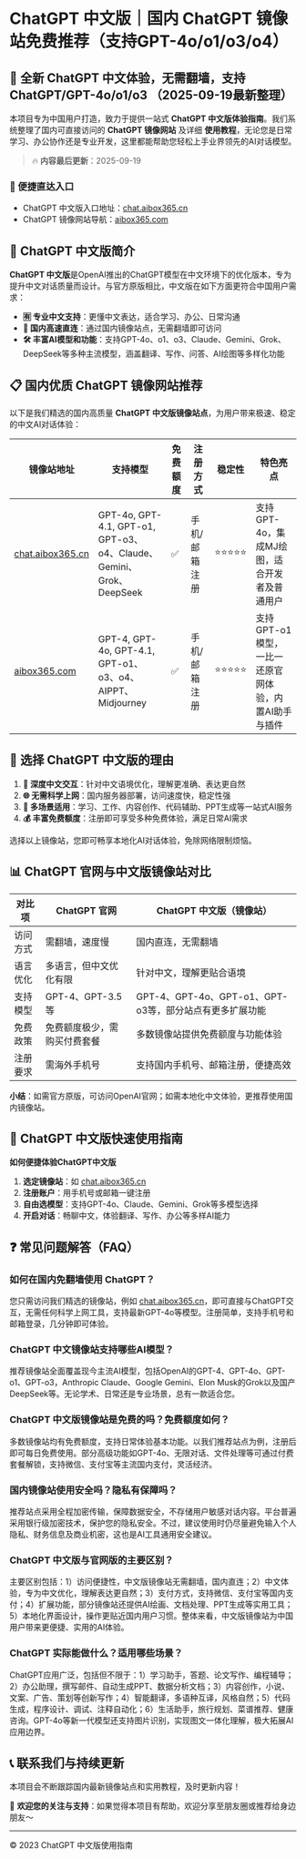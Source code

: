 # ChatGPT 中文版｜国内 ChatGPT 镜像站免费推荐（支持GPT-4o/o1/o3/o4）

## 📢 全新 ChatGPT 中文体验，无需翻墙，支持 ChatGPT/GPT-4o/o1/o3  （2025-09-19最新整理）

本项目专为中国用户打造，致力于提供一站式 **ChatGPT 中文版体验指南**。我们系统整理了国内可直接访问的 **ChatGPT 镜像网站** 及详细 **使用教程**，无论您是日常学习、办公协作还是专业开发，这里都能帮助您轻松上手业界领先的AI对话模型。

> 🔥 **内容最后更新**：2025-09-19

### 🚀 便捷直达入口

- ChatGPT 中文版入口地址：[chat.aibox365.cn](https://chat.aibox365.cn)
- ChatGPT 镜像网站导航：[aibox365.com](https://aibox365.com)

## 🤔 ChatGPT 中文版简介

**ChatGPT 中文版**是OpenAI推出的ChatGPT模型在中文环境下的优化版本，专为提升中文对话质量而设计。与官方原版相比，中文版在如下方面更符合中国用户需求：

- **🈶 专业中文支持**：更懂中文表达，适合学习、办公、日常沟通
- **🚀 国内高速直连**：通过国内镜像站点，无需翻墙即可访问
- **🛠️ 丰富AI模型和功能**：支持GPT-4o、o1、o3、Claude、Gemini、Grok、DeepSeek等多种主流模型，涵盖翻译、写作、问答、AI绘图等多样化功能

## 📋 国内优质 ChatGPT 镜像网站推荐

以下是我们精选的国内高质量 **ChatGPT 中文版镜像站点**，为用户带来极速、稳定的中文AI对话体验：

| 镜像站地址 | 支持模型 | 免费额度 | 注册方式 | 稳定性 | 特色亮点 |
|------------|----------|----------|----------|--------|----------|
| [chat.aibox365.cn](https://chat.aibox365.cn) | GPT-4o, GPT-4.1, GPT-o1, GPT-o3、o4、Claude、Gemini、Grok、DeepSeek | ✅ | 手机/邮箱注册 | ⭐⭐⭐⭐⭐ | 支持GPT-4o，集成MJ绘图，适合开发者及普通用户 |
| [aibox365.com](https://aibox365.com) | GPT-4, GPT-4o, GPT-4.1, GPT-o1、o3、o4、AIPPT、Midjourney | ✅ | 手机/邮箱注册 | ⭐⭐⭐⭐⭐ | 支持GPT-o1模型，一比一还原官网体验，内置AI助手与插件 |

## 🌟 选择 ChatGPT 中文版的理由

1. **📝 深度中文交互**：针对中文语境优化，理解更准确、表达更自然
2. **🌐 无需科学上网**：国内服务器部署，访问速度快，稳定性强
3. **🎯 多场景适用**：学习、工作、内容创作、代码辅助、PPT生成等一站式AI服务
4. **💰 丰富免费额度**：注册即可享受多种免费体验，满足日常AI需求

选择以上镜像站，您即可畅享本地化AI对话体验，免除网络限制烦恼。

## 📊 ChatGPT 官网与中文版镜像站对比

| 对比项 | ChatGPT 官网 | ChatGPT 中文版（镜像站） |
|--------|--------------|-------------------------|
| 访问方式 | 需翻墙，速度慢 | 国内直连，无需翻墙 |
| 语言优化 | 多语言，但中文优化有限 | 针对中文，理解更贴合语境 |
| 支持模型 | GPT-4、GPT-3.5等 | GPT-4、GPT-4o、GPT-o1、GPT-o3等，部分站点有更多扩展功能 |
| 免费政策 | 免费额度极少，需购买付费套餐 | 多数镜像站提供免费额度与功能体验 |
| 注册要求 | 需海外手机号 | 支持国内手机号、邮箱注册，便捷高效 |

**小结**：如需官方原版，可访问OpenAI官网；如需本地化中文体验，更推荐使用国内镜像站。

## 📝 ChatGPT 中文版快速使用指南

**如何便捷体验ChatGPT中文版**

1. **选定镜像站**：如 [chat.aibox365.cn](https://chat.aibox365.cn)
2. **注册账户**：用手机号或邮箱一键注册
3. **自由选模型**：支持GPT-4o、Claude、Gemini、Grok等多模型选择
4. **开启对话**：畅聊中文，体验翻译、写作、办公等多样AI能力

## ❓ 常见问题解答（FAQ）

### 如何在国内免翻墙使用 ChatGPT？

您只需访问我们精选的镜像站，例如 [chat.aibox365.cn](https://chat.aibox365.cn)，即可直接与ChatGPT交互，无需任何科学上网工具，支持最新GPT-4o等模型。注册简单，支持手机号和邮箱登录，几分钟即可体验。

### ChatGPT 中文镜像站支持哪些AI模型？

推荐镜像站全面覆盖现今主流AI模型，包括OpenAI的GPT-4、GPT-4o、GPT-o1、GPT-o3，Anthropic Claude、Google Gemini、Elon Musk的Grok以及国产DeepSeek等。无论学术、日常还是专业场景，总有一款适合您。

### ChatGPT 中文版镜像站是免费的吗？免费额度如何？

多数镜像站均有免费额度，支持日常体验基本功能。以我们推荐站点为例，注册后即可每日免费使用。部分高级功能如GPT-4o、无限对话、文件处理等可通过付费套餐解锁，支持微信、支付宝等主流国内支付，灵活经济。

### 国内镜像站使用安全吗？隐私有保障吗？

推荐站点采用全程加密传输，保障数据安全，不存储用户敏感对话内容。平台普遍采用银行级加密技术，保护您的隐私安全。不过，建议使用时仍尽量避免输入个人隐私、财务信息及商业机密，这也是AI工具通用安全建议。

### ChatGPT 中文版与官网版的主要区别？

主要区别包括：1）访问便捷性，中文版镜像站无需翻墙，国内直连；2）中文体验，专为中文优化，理解表达更自然；3）支付方式，支持微信、支付宝等国内支付；4）扩展功能，部分镜像站还提供AI绘画、文档处理、PPT生成等实用工具；5）本地化界面设计，操作更贴近国内用户习惯。整体来看，中文版镜像站为中国用户带来更便捷、实用的AI体验。

### ChatGPT 实际能做什么？适用哪些场景？

ChatGPT应用广泛，包括但不限于：1）学习助手，答题、论文写作、编程辅导；2）办公助理，撰写邮件、自动生成PPT、数据分析文档；3）内容创作，小说、文案、广告、策划等创新写作；4）智能翻译，多语种互译，风格自然；5）代码生成，程序设计、调试、注释自动化；6）生活助手，旅行规划、菜谱推荐、健康咨询。GPT-4o等新一代模型还支持图片识别，实现图文一体化理解，极大拓展AI应用边界。

## 📞 联系我们与持续更新

本项目会不断跟踪国内最新镜像站点和实用教程，及时更新内容！

🌟 **欢迎您的关注与支持**：如果觉得本项目有帮助，欢迎分享至朋友圈或推荐给身边朋友～

---

© 2023 ChatGPT 中文版使用指南
